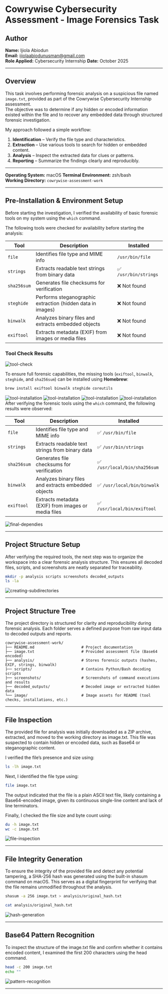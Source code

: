 # Cowrywise Cybersecurity Assessment - Image Forensics Task

## Author
**Name:** Ijiola Abiodun  
**Email:** ijiolaabiodunusman@gmail.com  
**Role Applied:** Cybersecurity Internship
**Date:** October 2025  

---

## Overview
This task involves performing forensic analysis on a suspicious file named `image.txt`, provided as part of the Cowrywise Cybersecurity Internship assessment.  
The objective was to determine if any hidden or encoded information existed within the file and to recover any embedded data through structured forensic investigation.

My approach followed a simple workflow:  
1. **Identification** – Verify the file type and characteristics.  
2. **Extraction** – Use various tools to search for hidden or embedded content.  
3. **Analysis** – Inspect the extracted data for clues or patterns.  
4. **Reporting** – Summarize the findings clearly and reproducibly.  

---
**Operating System:** macOS 
**Terminal Environment:** zsh/bash  
**Working Directory:** `cowrywise-assessment-work`  

---

## Pre-Installation & Environment Setup

Before starting the investigation, I verified the availability of basic forensic tools on my system using the `which` command.

The following tools were checked for availability before starting the analysis:

| Tool | Description | Installed |
|------|--------------|------------|
| `file` | Identifies file type and MIME info |  `/usr/bin/file` |
| `strings` | Extracts readable text strings from binary data | ✅ `/usr/bin/strings` |
| `sha256sum` | Generates file checksums for verification | ❌ Not found |
| `steghide` | Performs steganographic extraction (hidden data in images) | ❌ Not found |
| `binwalk` | Analyzes binary files and extracts embedded objects | ❌ Not found |
| `exiftool` | Extracts metadata (EXIF) from images or media files | ❌ Not found |

### Tool Check Results
![tool-check](./image/tool-check.png)


To ensure full forensic capabilities, the missing tools (`exiftool`, `binwalk`, `steghide`, and `sha256sum`) can be installed using **Homebrew**:

```bash
brew install exiftool binwalk steghide coreutils
```
![tool-installation](./image/installing-dependencies-1.png)
![tool-installation](./image/installing-dependencies-2.png)
![tool-installation](./image/installing-corutils-1.png)
![tool-installation](./image/installing-corutils-2.png)
After verifying the forensic tools using the `which` command, the following results were observed:

| Tool | Description | Installed |
|------|--------------|------------|
| `file` | Identifies file type and MIME info | ✅ `/usr/bin/file` |
| `strings` | Extracts readable text strings from binary data | ✅ `/usr/bin/strings` |
| `sha256sum` | Generates file checksums for verification | ✅ `/usr/local/bin/sha256sum` |
| `binwalk` | Analyzes binary files and extracts embedded objects | ✅ `/usr/local/bin/binwalk` |
| `exiftool` | Extracts metadata (EXIF) from images or media files | ✅ `/usr/local/bin/exiftool` |

![final-dependies](./image/final-depencies.png)

---

## Project Structure Setup
After verifying the required tools, the next step was to organize the workspace into a clear forensic analysis structure.
This ensures all decoded files, scripts, and screenshots are neatly separated for traceability.

```bash
mkdir -p analysis scripts screenshots decoded_outputs
ls -la
```

![creating-subdirectories](./image/creating-subdirectories.png)

---

## Project Structure Tree
The project directory is structured for clarity and reproducibility during forensic analysis.
Each folder serves a defined purpose from raw input data to decoded outputs and reports.
```
cowrywise-assessment-work/
├── README.md                     # Project documentation
├── image.txt                     # Provided assessment file (Base64 encoded)
├── analysis/                     # Stores forensic outputs (hashes, EXIF, strings, binwalk)
├── scripts/                      # Contains Python/Bash decoding scripts
├── screenshots/                  # Screenshots of command executions and results
├── decoded_outputs/              # Decoded image or extracted hidden data
└── image/                        # Image assets for README (tool checks, installations, etc.)
```
---

## File Inspection

The provided file for analysis was initially downloaded as a ZIP archive, extracted, and moved to the working directory as image.txt.
This file was suspected to contain hidden or encoded data, such as Base64 or steganographic content.

I verified the file’s presence and size using:

```bash
ls -lh image.txt
```

Next, I identified the file type using:

```bash
file image.txt
```

The output indicated that the file is a plain ASCII text file, likely containing a Base64-encoded image, given its continuous single-line content and lack of line terminators.

Finally, I checked the file size and byte count using:
```bash
du -h image.txt
wc -c image.txt
```

![file-inspection](./image/file-inspection.png)

---

## File Integrity Generation  

To ensure the integrity of the provided file and detect any potential tampering, a SHA-256 hash was generated using the built-in shasum command on macOS.
This serves as a digital fingerprint for verifying that the file remains unmodified throughout the analysis.

```bash
shasum -a 256 image.txt > analysis/original_hash.txt

cat analysis/original_hash.txt
```

![hash-generation](./image/hash-verification.png)

---

## Base64 Pattern Recognition
To inspect the structure of the image.txt file and confirm whether it contains encoded content, I examined the first 200 characters using the head command.
```bash
head -c 200 image.txt
echo ""
```

![pattern-recognition](./image/pattern-recognition.png)

---